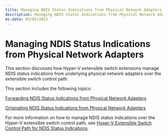 ```yaml
---
title: Managing NDIS Status Indications from Physical Network Adapters
description: Managing NDIS Status Indications from Physical Network Adapters
ms.date: 03/02/2023
---
```


# Managing NDIS Status Indications from Physical Network Adapters


This section discusses how Hyper-V extensible switch extensions manage NDIS status indications from underlying physical network adapters over the extensible switch control path.

This section includes the following topics:

[Forwarding NDIS Status Indications from Physical Network Adapters](forwarding-ndis-status-indications-from-physical-network-adapters.md)

[Originating NDIS Status Indications from Physical Network Adapters](originating-ndis-status-indications-from-physical-network-adapters.md)

For more information on how to manage NDIS status indications over the Hyper-V extensible switch control path, see [Hyper-V Extensible Switch Control Path for NDIS Status Indications](hyper-v-extensible-switch-control-path-for-ndis-status-indications.md).

 

 





